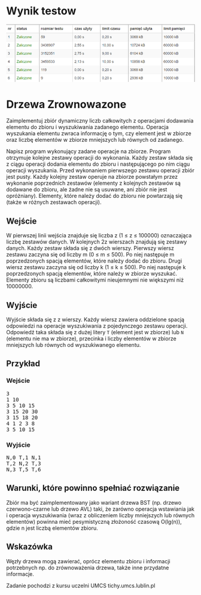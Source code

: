 # Wynik testow

![alt text](https://raw.githubusercontent.com/sebastianrziolkowski/DrzewaZrownowazone/master/DrzewaZrownowazone.bmp)


# Drzewa Zrownowazone

<p>
Zaimplementuj zbiór dynamiczny liczb całkowitych z operacjami dodawania
elementu do zbioru i wyszukiwania zadanego elementu. Operacja wyszukania
elementu zwraca informację o tym, czy element jest w zbiorze oraz liczbę
elementów w zbiorze mniejszych lub równych od zadanego.
</p>

<p>
Napisz program wykonujący zadane operacje na zbiorze. Program otrzymuje
kolejne zestawy operacji do wykonania. Każdy zestaw składa się z ciągu
operacji dodania elementu do zbioru i następującego po nim ciągu operacji
wyszukania. Przed wykonaniem pierwszego zestawu operacji zbiór jest pusty.
Każdy kolejny zestaw operuje na zbiorze powstałym przez wykonanie
poprzednich zestawów (elementy z kolejnych zestawów są dodawane do zbioru, ale żadne
nie są usuwane, ani zbiór nie jest opróżniany). Elementy, które należy
dodać do zbioru nie powtarzają się (także w różnych zestawach operacji). 
</p>

<h2>Wejście</h2>
<p>
W pierwszej linii wejścia znajduje się liczba <span class="math">z</span> 
(<span class="math">1 &le; z &le; 100000</span>) oznaczająca liczbę
zestawów danych.
W kolejnych <span class="math">2z</span> wierszach znajdują się
zestawy danych. Każdy zestaw składa się z dwóch wierszy. Pierwszy wiersz
zestawu zaczyna się od liczby <span class="math">m</span> (<span
class="math">0 &le; m &le; 500</span>). Po niej następuje <span
class="math">m</span> poprzedzonych spacją elementów, które należy dodać
do zbioru. Drugi wiersz
zestawu zaczyna się od liczby <span class="math">k</span> (<span
class="math">1 &le; k &le; 500</span>). Po niej następuje <span
class="math">k</span> poprzedzonych spacją elementów, które należy 
w zbiorze wyszukać. Elementy zbioru są liczbami całkowitymi nieujemnymi
nie większymi niż <span class="math">10000000</span>. 
<p>

<h2>Wyjście</h2>
<p>
Wyjście składa się z <span class="math">z</span> wierszy. Każdy wiersz
zawiera oddzielone spacją odpowiedzi na operacje wyszukiwania z
pojedynczego zestawu operacji. Odpowiedź taka składa się z dużej litery
<code>T</code> (element jest w zbiorze) lub <code>N</code> (elementu nie
ma w zbiorze), przecinka i liczby elementów w zbiorze mniejszych lub
równych od wyszukiwanego elementu. 
</p>

<h2>Przykład</h2>
<h3>Wejście</h3>
<pre>
3
1 10
3 5 10 15
3 15 20 30
3 15 18 20
4 1 2 3 8
3 5 10 15
</pre>

<h3>Wyjście</h3>
<pre>
N,0 T,1 N,1
T,2 N,2 T,3
N,3 T,5 T,6
</pre>

<h2>Warunki, które powinno spełniać rozwiązanie</h2>
<p>
Zbiór ma być zaimplementowany jako wariant drzewa BST (np. drzewo
czerwono-czarne lub drzewo AVL) taki, że
zarówno operacja wstawiania jak i operacja wyszukiwania (wraz z
obliczeniem liczby mniejszych lub równych elementów) powinna mieć
pesymistyczną złożoność czasową <span class="math">O(lg(n))</span>, gdzie
<span class="math">n</span> jest liczbą elementów zbioru.
</p>

<h2>Wskazówka</h2>
<p>
Węzły drzewa mogą zawierać, oprócz elementu zbioru i informacji potrzebnych np. do
zrównoważenia drzewa, także inne przydatne informacje.
</p>

Zadanie pochodzi z kursu uczelni UMCS
tichy.umcs.lublin.pl
